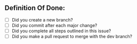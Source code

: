 ## Definition Of Done:
- [ ] Did you create a new branch?
- [ ] Did you commit after each major change?
- [ ] Did you complete all steps outlined in this issue?
- [ ] Did you make a pull request to merge with the dev branch?